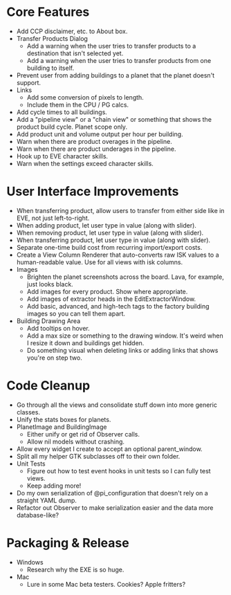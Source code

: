 Core Features
=============

* Add CCP disclaimer, etc. to About box.
* Transfer Products Dialog
  - Add a warning when the user tries to transfer products to a destination that isn't selected yet.
  - Add a warning when the user tries to transfer products from one building to itself.
* Prevent user from adding buildings to a planet that the planet doesn't support.
* Links
  - Add some conversion of pixels to length.
  - Include them in the CPU / PG calcs.
* Add cycle times to all buildings.
* Add a "pipeline view" or a "chain view" or something that shows the product build cycle. Planet scope only.
* Add product unit and volume output per hour per building.
* Warn when there are product overages in the pipeline.
* Warn when there are product underages in the pipeline.
* Hook up to EVE character skills.
* Warn when the settings exceed character skills.


User Interface Improvements
===========================

* When transferring product, allow users to transfer from either side like in EVE, not just left-to-right.
* When adding product, let user type in value (along with slider).
* When removing product, let user type in value (along with slider).
* When transferring product, let user type in value (along with slider).
* Separate one-time build cost from recurring import/export costs.
* Create a View Column Renderer that auto-converts raw ISK values to a human-readable value. Use for all views with isk columns.
* Images
  - Brighten the planet screenshots across the board. Lava, for example, just looks black.
  - Add images for every product. Show where appropriate.
  - Add images of extractor heads in the EditExtractorWindow.
  - Add basic, advanced, and high-tech tags to the factory building images so you can tell them apart.
* Building Drawing Area
  - Add tooltips on hover.
  - Add a max size or something to the drawing window. It's weird when I resize it down and buildings get hidden.
  - Do something visual when deleting links or adding links that shows you're on step two.
  

Code Cleanup
============

* Go through all the views and consolidate stuff down into more generic classes.
* Unify the stats boxes for planets.
* PlanetImage and BuildingImage
  - Either unify or get rid of Observer calls.
  - Allow nil models without crashing.
* Allow every widget I create to accept an optional parent_window.
* Split all my helper GTK subclasses off to their own folder.
* Unit Tests
  - Figure out how to test event hooks in unit tests so I can fully test views.
  - Keep adding more!
* Do my own serialization of @pi_configuration that doesn't rely on a straight YAML dump.
* Refactor out Observer to make serialization easier and the data more database-like?


Packaging & Release
===================

* Windows
  - Research why the EXE is so huge.
* Mac
  - Lure in some Mac beta testers. Cookies? Apple fritters?

